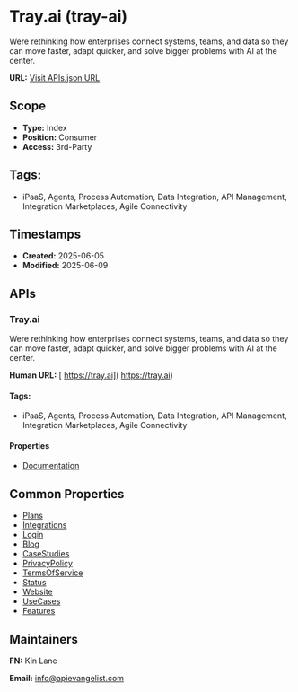 # Tray.ai (tray-ai)
Were rethinking how enterprises connect systems, teams, and data so they can move faster, adapt quicker, and solve bigger problems with AI at the center. 

**URL:** [Visit APIs.json URL](https://raw.githubusercontent.com/api-evangelist/tray-ai/refs/heads/main/apis.yml)

## Scope

- **Type:** Index 
- **Position:** Consumer 
- **Access:** 3rd-Party 

## Tags:

 - iPaaS, Agents, Process Automation, Data Integration, API Management, Integration Marketplaces, Agile Connectivity

## Timestamps

- **Created:** 2025-06-05 
- **Modified:** 2025-06-09 

## APIs

### Tray.ai
Were rethinking how enterprises connect systems, teams, and data so they can move faster, adapt quicker, and solve bigger problems with AI at the center. 

**Human URL:** [ https://tray.ai]( https://tray.ai)


#### Tags:

 - iPaaS, Agents, Process Automation, Data Integration, API Management, Integration Marketplaces, Agile Connectivity

#### Properties

- [Documentation]( https://tray.ai)

## Common Properties

- [Plans](https://tray.ai/packages)
- [Integrations](https://tray.ai/connectors?sort=alphabetical)
- [Login](https://app.tray.io/login)
- [Blog](https://tray.ai/blog)
- [CaseStudies](https://tray.ai/customers)
- [PrivacyPolicy](https://tray.ai/privacy)
- [TermsOfService](https://tray.ai/terms)
- [Status](https://status.tray.ai/)
- [Website](https://tray.ai/)
- [UseCases](undefined)
- [Features](undefined)

## Maintainers

**FN:** Kin Lane

**Email:** info@apievangelist.com

